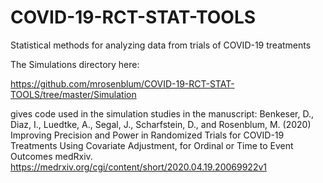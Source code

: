 # COVID-19-RCT-STAT-TOOLS
Statistical methods for analyzing data from trials of COVID-19 treatments

The Simulations directory here:

https://github.com/mrosenblum/COVID-19-RCT-STAT-TOOLS/tree/master/Simulation

gives code used in the simulation studies in the manuscript:
Benkeser, D., Diaz, I., Luedtke, A., Segal, J., Scharfstein, D., and Rosenblum, M. (2020) Improving Precision and Power in Randomized Trials for COVID-19 Treatments Using Covariate Adjustment, for Ordinal or Time to Event Outcomes medRxiv. https://medrxiv.org/cgi/content/short/2020.04.19.20069922v1
